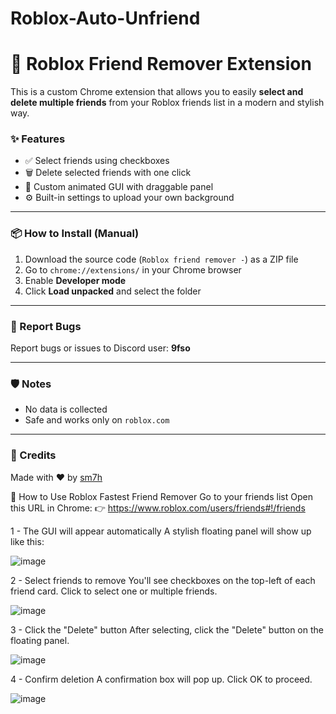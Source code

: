 # Roblox-Auto-Unfriend
# 🤖 Roblox Friend Remover Extension

This is a custom Chrome extension that allows you to easily **select and delete multiple friends** from your Roblox friends list in a modern and stylish way.

### ✨ Features
- ✅ Select friends using checkboxes  
- 🗑️ Delete selected friends with one click  
- 🎨 Custom animated GUI with draggable panel  
- ⚙️ Built-in settings to upload your own background

---

### 📦 How to Install (Manual)
1. Download the source code (`Roblox friend remover -`) as a ZIP file  
2. Go to `chrome://extensions/` in your Chrome browser  
3. Enable **Developer mode**  
4. Click **Load unpacked** and select the folder

---

### 🐛 Report Bugs
Report bugs or issues to Discord user: **9fso**

---

### 🛡️ Notes
- No data is collected  
- Safe and works only on `roblox.com`

---

### 💬 Credits
Made with ❤️ by [sm7h](https://github.com/sm7h)

🧾 How to Use Roblox Fastest Friend Remover
Go to your friends list
Open this URL in Chrome:
👉 https://www.roblox.com/users/friends#!/friends

1 - The GUI will appear automatically
A stylish floating panel will show up like this:

![image](https://github.com/user-attachments/assets/889cc63c-3d81-4ba4-962f-b347eb78a40c)

2 - Select friends to remove
You'll see checkboxes on the top-left of each friend card.
Click to select one or multiple friends.

![image](https://github.com/user-attachments/assets/ca4a427f-9b74-4f4b-b3e1-2f6012238dc1)

3 - Click the "Delete" button
After selecting, click the "Delete" button on the floating panel.

![image](https://github.com/user-attachments/assets/3c6b3266-f94c-481b-927b-8172dad08453)

4 - Confirm deletion
A confirmation box will pop up. Click OK to proceed.

![image](https://github.com/user-attachments/assets/d793fb09-8f7e-4459-be38-19ecfb5de5ff)





